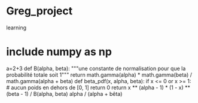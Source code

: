 # Greg_project
learning
# include numpy as np
a=2+3
def B(alpha, beta):
"""une constante de normalisation pour que la probabilité totale soit 1"""
return math.gamma(alpha) * math.gamma(beta) / math.gamma(alpha + beta)
def beta_pdf(x, alpha, beta):
if x <= 0 or x >= 1: # aucun poids en dehors de [0, 1]
return 0
return x ** (alpha - 1) * (1 - x) ** (beta - 1) / B(alpha, beta)
alpha / (alpha + bêta)
